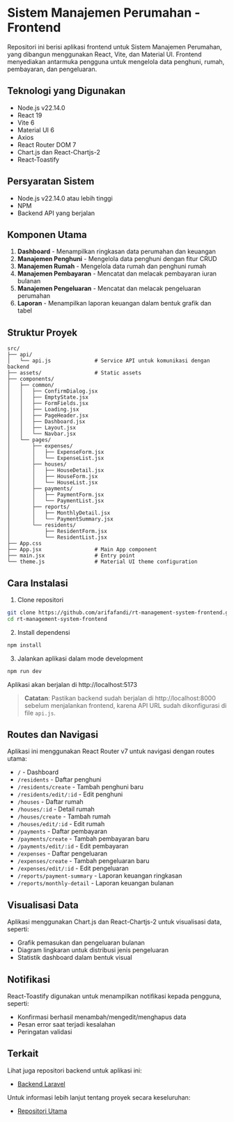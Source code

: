 # Sistem Manajemen Perumahan - Frontend

Repositori ini berisi aplikasi frontend untuk Sistem Manajemen Perumahan, yang dibangun menggunakan React, Vite, dan Material UI. Frontend menyediakan antarmuka pengguna untuk mengelola data penghuni, rumah, pembayaran, dan pengeluaran.

## Teknologi yang Digunakan

- Node.js v22.14.0
- React 19
- Vite 6
- Material UI 6
- Axios
- React Router DOM 7
- Chart.js dan React-Chartjs-2
- React-Toastify

## Persyaratan Sistem

- Node.js v22.14.0 atau lebih tinggi
- NPM
- Backend API yang berjalan

## Komponen Utama

1. **Dashboard** - Menampilkan ringkasan data perumahan dan keuangan
2. **Manajemen Penghuni** - Mengelola data penghuni dengan fitur CRUD
3. **Manajemen Rumah** - Mengelola data rumah dan penghuni rumah
4. **Manajemen Pembayaran** - Mencatat dan melacak pembayaran iuran bulanan
5. **Manajemen Pengeluaran** - Mencatat dan melacak pengeluaran perumahan
6. **Laporan** - Menampilkan laporan keuangan dalam bentuk grafik dan tabel

## Struktur Proyek

```
src/
├── api/
│   └── api.js              # Service API untuk komunikasi dengan backend
├── assets/                 # Static assets
├── components/
│   ├── common/
│   │   ├── ConfirmDialog.jsx
│   │   ├── EmptyState.jsx
│   │   ├── FormFields.jsx
│   │   ├── Loading.jsx
│   │   ├── PageHeader.jsx
│   │   ├── Dashboard.jsx
│   │   ├── Layout.jsx
│   │   └── Navbar.jsx
│   └── pages/
│       ├── expenses/
│       │   ├── ExpenseForm.jsx
│       │   └── ExpenseList.jsx
│       ├── houses/
│       │   ├── HouseDetail.jsx
│       │   ├── HouseForm.jsx
│       │   └── HouseList.jsx
│       ├── payments/
│       │   ├── PaymentForm.jsx
│       │   └── PaymentList.jsx
│       ├── reports/
│       │   ├── MonthlyDetail.jsx
│       │   └── PaymentSummary.jsx
│       └── residents/
│           ├── ResidentForm.jsx
│           └── ResidentList.jsx
├── App.css
├── App.jsx                 # Main App component
├── main.jsx                # Entry point
└── theme.js                # Material UI theme configuration
```

## Cara Instalasi

1. Clone repositori
```bash
git clone https://github.com/arifafandi/rt-management-system-frontend.git
cd rt-management-system-frontend
```

2. Install dependensi
```bash
npm install
```

3. Jalankan aplikasi dalam mode development
```bash
npm run dev
```

Aplikasi akan berjalan di http://localhost:5173

> **Catatan**: Pastikan backend sudah berjalan di http://localhost:8000 sebelum menjalankan frontend, karena API URL sudah dikonfigurasi di file `api.js`.

## Routes dan Navigasi

Aplikasi ini menggunakan React Router v7 untuk navigasi dengan routes utama:

- `/` - Dashboard
- `/residents` - Daftar penghuni
- `/residents/create` - Tambah penghuni baru
- `/residents/edit/:id` - Edit penghuni
- `/houses` - Daftar rumah
- `/houses/:id` - Detail rumah
- `/houses/create` - Tambah rumah
- `/houses/edit/:id` - Edit rumah
- `/payments` - Daftar pembayaran
- `/payments/create` - Tambah pembayaran baru
- `/payments/edit/:id` - Edit pembayaran
- `/expenses` - Daftar pengeluaran
- `/expenses/create` - Tambah pengeluaran baru
- `/expenses/edit/:id` - Edit pengeluaran
- `/reports/payment-summary` - Laporan keuangan ringkasan
- `/reports/monthly-detail` - Laporan keuangan bulanan

## Visualisasi Data

Aplikasi menggunakan Chart.js dan React-Chartjs-2 untuk visualisasi data, seperti:
- Grafik pemasukan dan pengeluaran bulanan
- Diagram lingkaran untuk distribusi jenis pengeluaran
- Statistik dashboard dalam bentuk visual

## Notifikasi

React-Toastify digunakan untuk menampilkan notifikasi kepada pengguna, seperti:
- Konfirmasi berhasil menambah/mengedit/menghapus data
- Pesan error saat terjadi kesalahan
- Peringatan validasi


## Terkait

Lihat juga repositori backend untuk aplikasi ini:
- [Backend Laravel](https://github.com/arifafandi/rt-management-system-backend)

Untuk informasi lebih lanjut tentang proyek secara keseluruhan:
- [Repositori Utama](https://github.com/arifafandi/rt-management-system)